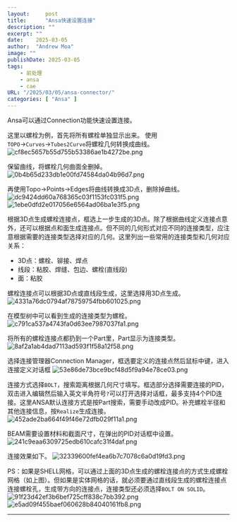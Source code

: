 ```yaml
---
layout:     post
title:      "Ansa快速设置连接"
description: ""
excerpt: ""
date:    2025-03-05
author:  "Andrew Moa"
image: ""
publishDate: 2025-03-05
tags:
    - 前处理 
    - ansa
    - cae
URL: "/2025/03/05/ansa-connector/"
categories: [ "Ansa" ]    
---
```


Ansa可以通过Connection功能快速设置连接。

这里以螺栓为例，首先将所有螺栓单独显示出来。
使用`TOPO`→`Curves`→`Tubes2Curve`将螺栓几何转换成曲线。
![cf8ec5657b55d755b53386ae1b4272be.png](/resources/cf8ec5657b55d755b53386ae1b4272be.png)

保留曲线，将螺栓几何曲面全删掉。
![0b4b65d233db1e00fd74584da04b96d7.png](/resources/0b4b65d233db1e00fd74584da04b96d7.png)

再使用Topo→Points→Edges将曲线转换成3D点，删除掉曲线。
![dc9424dd60a768365c03f1153fc031f5.png](/resources/dc9424dd60a768365c03f1153fc031f5.png)
![1ebe0dfd2e017056e6564ad06ba1e3f5.png](/resources/1ebe0dfd2e017056e6564ad06ba1e3f5.png)

根据3D点生成螺栓连接点，框选上一步生成的3D点。除了根据曲线定义连接点意外，还可以根据点和面生成连接点。但不同的几何形式对应不同的连接类型，应注意根据需要的连接类型选择对应的几何。这里列出一些常用的连接类型和几何对应关系：

- 3D点：螺栓、铆接、焊点
- 线段：粘胶、焊缝、包边、螺栓(直线段)
- 面：粘胶

螺栓连接点可以根据3D点或直线段生成，这里选择用3D点生成。
![4331a76dc0794af78759754fbb601025.png](/resources/4331a76dc0794af78759754fbb601025.png)

在模型树中可以看到生成的连接类型为螺栓。
![c791ca537a4743fa0d63ee7987037fa1.png](/resources/c791ca537a4743fa0d63ee7987037fa1.png)

将所有的螺栓连接点都扔到一个Part里，Part显示为连接类型。
![8af2a1ab4dad7113ad593f1f58a12f58.png](/resources/8af2a1ab4dad7113ad593f1f58a12f58.png)

选择连接管理器Connection Manager，框选要定义的连接点然后鼠标中键，进入连接定义对话框
![53e86de73bce9bcf48d5f9a94e78ce03.png](/resources/53e86de73bce9bcf48d5f9a94e78ce03.png)

连接方式选择`BOLT`，搜索距离根据几何尺寸填写。框选部分选择需要连接的PID，双击进入编辑然后输入英文半角符号`?`可以打开选择对话框，最多支持4个PID连接。这里ANSA默认连接方式是按Part搜索，需要手动改成PID。补充螺栓半径和其他连接信息，按`Realize`生成连接。
![452ade2ba664f49f46e72dfb029f11a1.png](/resources/452ade2ba664f49f46e72dfb029f11a1.png)

BEAM需要设置材料和截面尺寸，在弹出的PID对话框中设置。
![241c9eaa6309725edb610cafc31f4daf.png](/resources/241c9eaa6309725edb610cafc31f4daf.png)

连接效果如下。
![32339600fef4ea6b7c7078c6a0d19fd3.png](/resources/32339600fef4ea6b7c7078c6a0d19fd3.png)

PS：如果是SHELL网格，可以通过上面的3D点生成的螺栓连接点的方式生成螺栓网格（如上图）。但如果是实体网格的话，就必须要通过直线段生成的螺栓连接点连接螺栓孔，生成带方向的连接点，连接类型还必须选择`BOLT ON SOLID`。
![91f23d42ef3b6bef725cff838c7bb392.png](/resources/91f23d42ef3b6bef725cff838c7bb392.png)
![e5ad09f455baef060628b84040161fb8.png](/resources/e5ad09f455baef060628b84040161fb8.png)

---
